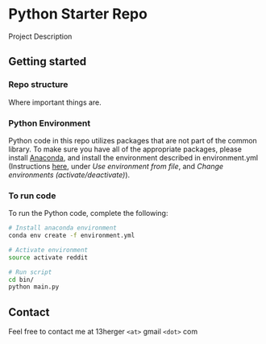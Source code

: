# Python Starter Repo

Project Description

## Getting started

### Repo structure
Where important things are. 

### Python Environment
Python code in this repo utilizes packages that are not part of the common library. To make sure you have all of the 
appropriate packages, please install [Anaconda](https://www.continuum.io/downloads), and install the environment 
described in environment.yml (Instructions [here](http://conda.pydata.org/docs/using/envs.html), under *Use 
environment from file*, and *Change environments (activate/deactivate)*). 

### To run code
  
To run the Python code, complete the following:
```bash
# Install anaconda environment
conda env create -f environment.yml 

# Activate environment
source activate reddit

# Run script
cd bin/
python main.py
```


## Contact
Feel free to contact me at 13herger `<at>` gmail `<dot>` com
